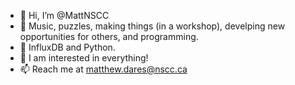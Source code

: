 - 👋 Hi, I’m @MattNSCC
- 👀 Music, puzzles, making things (in a workshop), develping new opportunities for others, and programming.
- 🌱 InfluxDB and Python.
- 💞️ I am interested in everything!
- 📫 Reach me at matthew.dares@nscc.ca
